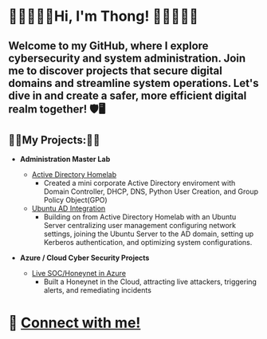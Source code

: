 <h1>🔹🔷😀🙋‍♂️Hi, I'm Thong! 🙋‍♂️😀🔷🔹<br/></h1>
<h2>Welcome to my GitHub, where I explore cybersecurity and system administration. Join me to discover projects that secure digital domains and streamline system operations. Let's dive in and create a safer, more efficient digital realm together! 🛡️🖥️</h2>

<h2>👨‍💻My Projects:👨‍💻</h2>


- <b>**Administration Master Lab**</b>
  - [Active Directory Homelab](https://github.com/Thuynh808/Active-Directory-Homelab)
    - Created a mini corporate Active Directory enviroment with Domain Controller, DHCP, DNS, Python User Creation, and Group Policy Object(GPO)
  - [Ubuntu AD Integration](https://github.com/Thuynh808/Ubuntu-AD-Integration)
    - Building on from Active Directory Homelab with an Ubuntu Server centralizing user management configuring network settings, joining the Ubuntu Server to the AD domain, setting up Kerberos authentication, and optimizing system configurations.
      
- <b>**Azure / Cloud Cyber Security Projects**</b>
  - [Live SOC/Honeynet in Azure](https://github.com/Thuynh808/Cloud-SOC)
    - Built a Honeynet in the Cloud, attracting live attackers, triggering alerts, and remediating incidents
<h1> 🤳 <a href="https://www.linkedin.com/in/Thuynh808/">Connect with me!</a>

